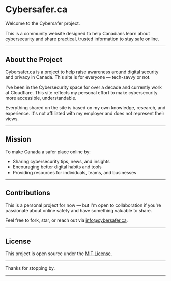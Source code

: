 # Cybersafer.ca

Welcome to the Cybersafer project. 

This is a community website designed to help Canadians learn about cybersecurity and share practical, trusted information to stay safe online.

---

## About the Project

Cybersafer.ca is a project to help raise awareness around digital security and privacy in Canada. This site is for everyone — tech-savvy or not. 

I've been in the Cybersecurity space for over a decade and currently work at Cloudflare. This site reflects my personal effort to make cybersecurity more accessible, understandable. 

Everything shared on the site is based on my own knowledge, research, and experience. It's not affiliated with my employer and does not represent their views.

---

## Mission

To make Canada a safer place online by:
- Sharing cybersecurity tips, news, and insights
- Encouraging better digital habits and tools
- Providing resources for individuals, teams, and businesses

---

## Contributions

This is a personal project for now — but I'm open to collaboration if you're passionate about online safety and have something valuable to share.

Feel free to fork, star, or reach out via [info@cybersafer.ca](mailto:info@cybersafer.ca).

---

## License

This project is open source under the [MIT License](LICENSE).

---

Thanks for stopping by.

---
